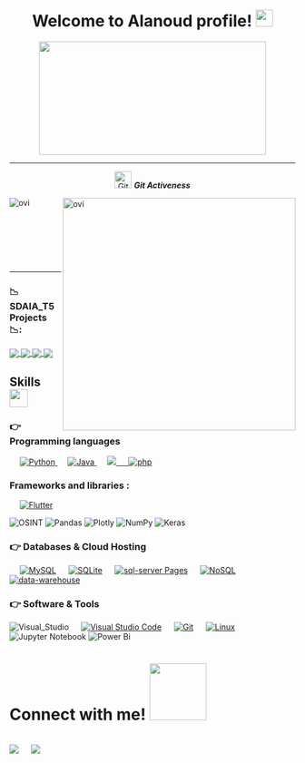 



<h1 align ="center">
Welcome to Alanoud profile! 
<img src="https://media.giphy.com/media/hvRJCLFzcasrR4ia7z/giphy.gif" width="30px"/>
</h1>

<div id="header" align="center">
  <img src="https://media.giphy.com/media/hpXdHPfFI5wTABdDx9/giphy.gif" width="400"height="200"/>
</div>





<!-- ![Github Stats](https://github-readme-stats.vercel.app/api?username=alaanouud&show_icons=true&count_private=true&include_all_commits=true&hide=stars&theme=white)
![LachlanDev github streak](https://github-readme-streak-stats.herokuapp.com/?user=alaanouud&include_all_commits=true&count_private=true&theme="white/>)
 -->
<hr>
<p align="center">
 <img src="https://media.giphy.com/media/W5eoZHPpUx9sapR0eu/giphy.gif" width="30px" alt="Git"/>&nbsp;<i><b>Git Activeness</b></i></p>
 
<p><img align="left" src="https://github-readme-stats.vercel.app/api/top-langs?username=alaanouud&show_icons=true&locale=en&layout=compact&theme=gruvbox" alt="ovi" /></p>
<p>&nbsp;<img align="right" src="https://github-readme-stats.vercel.app/api?username=alaanouud&show_icons=true&locale=en&theme=gruvbox" alt="ovi" width="410" /></p>
<br><br><br><br><br>

<hr>


### 📉 SDAIA_T5 Projects 📉:
  
<a href="https://github.com/alaanouud/EDA-Project.git">
  <img align="center" src="https://github-readme-stats.vercel.app/api/pin/?username=alaanouud&repo=EDA-Project&theme=white" />
</a>

<a href="https://github.com/alaanouud/Regression-Project.git">
 <img align="center" src="https://github-readme-stats.vercel.app/api/pin/?username=alaanouud&repo=Regression-Project&theme=white" />
</a>

<a href="https://github.com/alaanouud/Classification-Project.git">
  <img align="center" src="https://github-readme-stats.vercel.app/api/pin/?username=alaanouud&repo=Classification-Project&theme=white" />
</a>

<a href="https://github.com/alaanouud/NLP-Project.git">
 <img align="center" src="https://github-readme-stats.vercel.app/api/pin/?username=alaanouud&repo=NLP-Project&theme=white" />

</a>


<h2> Skills <img src = "https://media2.giphy.com/media/QssGEmpkyEOhBCb7e1/giphy.gif?cid=ecf05e47a0n3gi1bfqntqmob8g9aid1oyj2wr3ds3mg700bl&rid=giphy.gif" width = 32px> </h2>

### 👉 Programming languages

<p align="left"> 
  
&emsp;
<a href="https://python.org/">
    <img alt="Python" src="https://img.shields.io/badge/Python-FFD43B?style=for-the-badge&logo=python&logoColor=darkgreen"/>
  </a>
  &emsp;
<a href="https://www.java.com/en/">
    <img alt="Java" src="https://img.shields.io/badge/Java-ED8B00?style=for-the-badge&logo=java&logoColor=white"/>
  </a>
   &emsp;
<a href="#"><img src="http://img.shields.io/badge/c%23%20-%23239120?style=for-the-badge&logo=c-sharp&logoColor=white">
  &emsp;
    <a href="https://www.php.net/
/php-explained//"><img alt="php" src="https://img.shields.io/badge/php-07405E?style=for-the-badge&logo=php&logoColor=white"></a>

### Frameworks and libraries : 
&emsp;
  <a href="https://laravel.com/" target="_blank"> 
     <img alt="Flutter" src="https://img.shields.io/badge/laravel-02569B?style=for-the-badge&logo=laravel&logoColor=white">
   </a>
   
![OSINT](https://img.shields.io/badge/OSINT-%23150458.svg?style=for-the-badge&logo=OSINT&logoColor=white)
![Pandas](https://img.shields.io/badge/pandas-%23150458.svg?style=for-the-badge&logo=pandas&logoColor=white)
![Plotly](https://img.shields.io/badge/Plotly-%233F4F75.svg?style=for-the-badge&logo=plotly&logoColor=white)
![NumPy](https://img.shields.io/badge/numpy-%23013243.svg?style=for-the-badge&logo=numpy&logoColor=white)
![Keras](https://img.shields.io/badge/Keras-%23D00000.svg?style=for-the-badge&logo=Keras&logoColor=white)



### 👉 Databases & Cloud Hosting
<p align="left">
  &emsp;
    <a href="https://www.mysql.com/"><img alt="MySQL" src="https://img.shields.io/badge/MySQL-00000F?style=for-the-badge&logo=mysql&logoColor=white"></a>
  &emsp;
    <a href="https://www.sqlite.org/"><img alt="SQLite" src ="https://img.shields.io/badge/SQLite-07405E?style=for-the-badge&logo=sqlite&logoColor=white"/></a>
 &emsp;
    <a href="https://https://www.microsoft.com/en-us/sql-server/sql-server-downloads"><img alt="sql-server Pages" src="https://img.shields.io/badge/sql-server-FF6F00?style=for-the-badge&logo"></a>
&emsp;
    <a href="https://www.mongodb.com/nosql-explained/"><img alt="NoSQL" src="https://img.shields.io/badge/NoSQL-07405E?style=for-the-badge&logo=NoSQL&logoColor=white"></a>
&emsp;
    <a href="https://www.cloudera.com/products/data-warehouse.html/nosql-explained/"><img alt="data-warehouse" src="https://img.shields.io/badge/data-warehouse-07405E?style=for-the-badge&logo=NoSQL&logoColor=white"></a>

  

 ### 👉 Software & Tools
![Visual_Studio](https://img.shields.io/badge/Visual_Studio-5C2D91?style=for-the-badge&logo=visual%20studio&logoColor=white)
 &emsp;
    <a href="#"><img alt="Visual Studio Code" src="https://img.shields.io/badge/Visual_Studio_Code-0078D4?style=for-the-badge&logo=visual%20studio%20code&logoColor=white"></a>
  &emsp;
    <a href="#"><img alt="Git" src="https://img.shields.io/badge/Git-F05032?style=for-the-badge&logo=git&logoColor=white"></a>
  &emsp;
    <a href="#"><img alt="Linux" src="https://img.shields.io/badge/Linux-FCC624?style=for-the-badge&logo=linux&logoColor=black"></a>
![Jupyter Notebook](https://img.shields.io/badge/jupyter-%23FA0F00.svg?style=for-the-badge&logo=jupyter&logoColor=white)
![Power Bi](https://img.shields.io/badge/power_bi-F2C811?style=for-the-badge&logo=powerbi&logoColor=black)
 
  
  
  
  
  <h1> Connect with me! <img src='https://raw.githubusercontent.com/ShahriarShafin/ShahriarShafin/main/Assets/handshake.gif' width="100px"></h1>
<br>	
<a target="_blank" href="https://www.linkedin.com/in/alanoud-almutairi-0236151ab/"><img src="https://img.shields.io/badge/-LinkedIn-0077B5?style=for-the-badge&logo=Linkedin&logoColor=white"></img></a>
&emsp;
<a target="_blank" href="mailto:alaanouud@gmail.com"
><img src="https://img.shields.io/badge/-Gmail-D14836?style=for-the-badge&logo=Gmail&logoColor=white"></img></a>
&emsp;

  
  
  
  
  
  


